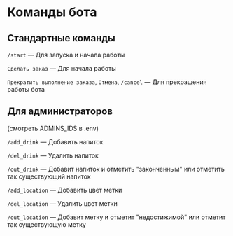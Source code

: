 # Команды бота

## Стандартные команды

`/start` — Для запуска и начала работы

`Сделать заказ` — Для начала работы

`Прекратить выполнение заказа`, `Отмена`, `/cancel` — Для прекращения работы бота  

## Для администраторов
(смотреть ADMINS_IDS в .env)

`/add_drink` — Добавить напиток

`/del_drink` — Удалить напиток

`/out_drink` — Добавит напиток и отметить "законченным" или отметить так существующий напиток

`/add_location` — Добавить цвет метки

`/del_location` — Удалить цвет метки

`/out_location` — Добавит метку и отметит "недостижимой" или отметит так существующую метку